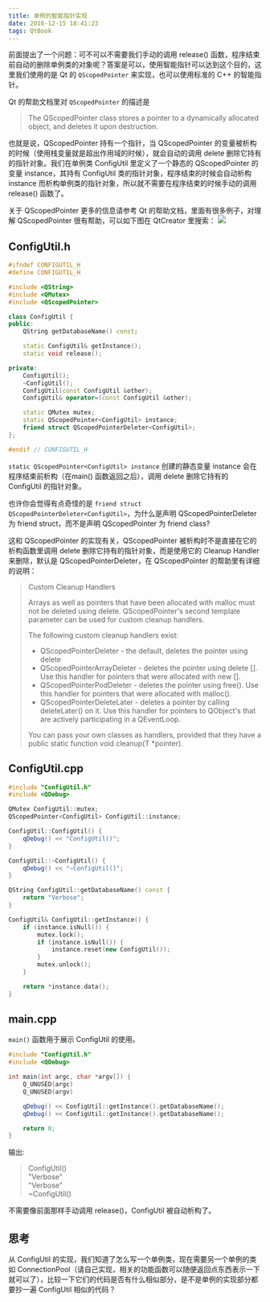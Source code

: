 ```yaml
---
title: 单例的智能指针实现
date: 2016-12-15 18:41:23
tags: QtBook
---
```

前面提出了一个问题：可不可以不需要我们手动的调用 release() 函数，程序结束前自动的删除单例类的对象呢？答案是可以，使用智能指针可以达到这个目的，这里我们使用的是 Qt 的 `QScopedPointer` 来实现，也可以使用标准的 C++ 的智能指针。

Qt 的帮助文档里对 `QScopedPointer` 的描述是
> The QScopedPointer class stores a pointer to a dynamically allocated object, and deletes it upon destruction.

也就是说，QScopedPointer 持有一个指针，当 QScopedPointer 的变量被析构的时候（使用栈变量就是超出作用域的时候），就会自动的调用 delete 删除它持有的指针对象。我们在单例类 ConfigUtil 里定义了一个静态的 QScopedPointer 的变量 instance，其持有 ConfigUtil 类的指针对象，程序结束的时候会自动析构 instance 而析构单例类的指针对象，所以就不需要在程序结束的时候手动的调用 release() 函数了。

关于 QScopedPointer 更多的信息请参考 Qt 的帮助文档，里面有很多例子，对理解 QScopedPointer 很有帮助，可以如下图在 QtCreator 里搜索：
![](/img/qtbook/singleton/Singleton-QScopedPointer.png)

## ConfigUtil.h

```cpp
#ifndef CONFIGUTIL_H
#define CONFIGUTIL_H

#include <QString>
#include <QMutex>
#include <QScopedPointer>

class ConfigUtil {
public:
    QString getDatabaseName() const;

    static ConfigUtil& getInstance();
    static void release();

private:
    ConfigUtil();
    ~ConfigUtil();
    ConfigUtil(const ConfigUtil &other);
    ConfigUtil& operator=(const ConfigUtil &other);

    static QMutex mutex;
    static QScopedPointer<ConfigUtil> instance;
    friend struct QScopedPointerDeleter<ConfigUtil>;
};

#endif // CONFIGUTIL_H
```

`static QScopedPointer<ConfigUtil> instance` 创建的静态变量 instance 会在程序结束前析构（在main() 函数返回之后），调用 delete 删除它持有的 ConfigUtil 的指针对象。

也许你会觉得有点奇怪的是 `friend struct QScopedPointerDeleter<ConfigUtil>`，为什么是声明 QScopedPointerDeleter 为 friend struct，而不是声明 QScopedPointer 为 friend class?

这和 QScopedPointer 的实现有关，QScopedPointer 被析构时不是直接在它的析构函数里调用 delete 删除它持有的指针对象，而是使用它的 Cleanup Handler 来删除，默认是 QScopedPointerDeleter，在 QScopedPointer 的帮助里有详细的说明：
> Custom Cleanup Handlers
>
> Arrays as well as pointers that have been allocated with malloc must not be deleted using delete. QScopedPointer's second template parameter can be used for custom cleanup handlers.
>
> The following custom cleanup handlers exist:
>
> * QScopedPointerDeleter - the default, deletes the pointer using delete
> * QScopedPointerArrayDeleter - deletes the pointer using delete []. Use this handler for pointers that were allocated with new [].
> * QScopedPointerPodDeleter - deletes the pointer using free(). Use this handler for pointers that were allocated with malloc().
> * QScopedPointerDeleteLater - deletes a pointer by calling deleteLater() on it. Use this handler for pointers to QObject's that are actively participating in a QEventLoop.
>
> You can pass your own classes as handlers, provided that they have a public static function void cleanup(T *pointer).

## ConfigUtil.cpp

```cpp
#include "ConfigUtil.h"
#include <QDebug>

QMutex ConfigUtil::mutex;
QScopedPointer<ConfigUtil> ConfigUtil::instance;

ConfigUtil::ConfigUtil() {
    qDebug() << "ConfigUtil()";
}

ConfigUtil::~ConfigUtil() {
    qDebug() << "~ConfigUtil()";
}

QString ConfigUtil::getDatabaseName() const {
    return "Verbose";
}

ConfigUtil& ConfigUtil::getInstance() {
    if (instance.isNull()) {
        mutex.lock();
        if (instance.isNull()) {
            instance.reset(new ConfigUtil());
        }
        mutex.unlock();
    }

    return *instance.data();
}
```

## main.cpp
`main()` 函数用于展示 ConfigUtil 的使用。

```cpp
#include "ConfigUtil.h"
#include <QDebug>

int main(int argc, char *argv[]) {
    Q_UNUSED(argc)
    Q_UNUSED(argv)

    qDebug() << ConfigUtil::getInstance().getDatabaseName();
    qDebug() << ConfigUtil::getInstance().getDatabaseName();

    return 0;
}
```

输出:
> ConfigUtil()  
> "Verbose"  
> "Verbose"  
> ~ConfigUtil()

不需要像前面那样手动调用 release()，ConfigUtil 被自动析构了。

## 思考
从 ConfigUtil 的实现，我们知道了怎么写一个单例类，现在需要另一个单例的类如 ConnectionPool（请自己实现，相关的功能函数可以随便返回点东西表示一下就可以了），比较一下它们的代码是否有什么相似部分，是不是单例的实现部分都要抄一遍 ConfigUtil 相似的代码？
